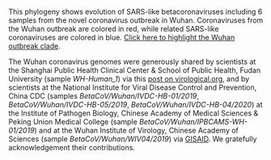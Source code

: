 This phylogeny shows evolution of SARS-like betacoronaviruses including 6 samples from the novel coronavirus outbreak in Wuhan. Coronaviruses from the Wuhan outbreak are colored in red, while related SARS-like coronaviruses are colored in blue. [Click here to highlight the Wuhan outbreak clade](/sars-like-cov?clade=Wuhan).

The Wuhan coronavirus genomes were generously shared by scientists at the Shanghai Public Health Clinical Center & School of Public Health, Fudan University (sample *WH-Human_1*) via this [post on virological.org](http://virological.org/t/initial-genome-release-of-novel-coronavirus/319), and by scientists at the National Institute for Viral Disease Control and Prevention, China CDC (samples *BetaCoV/Wuhan/IVDC-HB-01/2019*, *BetaCoV/Wuhan/IVDC-HB-05/2019*, *BetaCoV/Wuhan/IVDC-HB-04/2020*) at the Institute of Pathogen Biology, Chinese Academy of Medical Sciences & Peking Union Medical College (sample *BetaCoV/Wuhan/IPBCAMS-WH-01/2019*) and at the Wuhan Institute of Virology, Chinese Academy of Sciences (sample *BetaCoV/Wuhan/WIV04/2019*) via [GISAID](https://gisaid.org). We gratefully acknowledgement their contributions.
